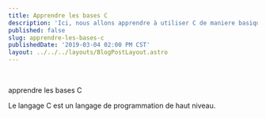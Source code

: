 ```yaml
---
title: Apprendre les bases C
description: 'Ici, nous allons apprendre à utiliser C de maniere basique pour créer un programme'
published: false
slug: apprendre-les-bases-c
publishedDate: '2019-03-04 02:00 PM CST'
layout: ../../../layouts/BlogPostLayout.astro
---
```


<br/>

apprendre les bases C

Le langage C est un langage de programmation de haut niveau.
